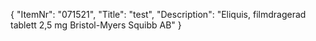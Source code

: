 {
  "ItemNr": "071521",
  "Title": "test",
  "Description": "Eliquis, filmdragerad tablett 2,5 mg Bristol-Myers Squibb AB"
}